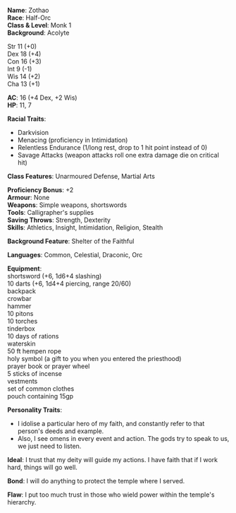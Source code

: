 **Name**: Zothao  
**Race**: Half-Orc  
**Class & Level**: Monk 1  
**Background**: Acolyte  

Str 11 (+0)  
Dex 18 (+4)  
Con 16 (+3)  
Int 9 (-1)  
Wis 14 (+2)  
Cha 13 (+1)  

**AC**: 16 (+4 Dex, +2 Wis)  
**HP**: 11, 7

**Racial Traits**:

- Darkvision
- Menacing (proficiency in Intimidation)
- Relentless Endurance (1/long rest, drop to 1 hit point instead of 0)
- Savage Attacks (weapon attacks roll one extra damage die on critical hit)

**Class Features**: Unarmoured Defense, Martial Arts

**Proficiency Bonus**: +2  
**Armour**: None  
**Weapons**: Simple weapons, shortswords  
**Tools**: Calligrapher's supplies  
**Saving Throws**: Strength, Dexterity  
**Skills**: Athletics, Insight, Intimidation, Religion, Stealth  

**Background Feature**: Shelter of the Faithful

**Languages**: Common, Celestial, Draconic, Orc

**Equipment**:  
shortsword (+6, 1d6+4 slashing)  
10 darts (+6, 1d4+4 piercing, range 20/60)  
backpack  
crowbar  
hammer  
10 pitons  
10 torches  
tinderbox  
10 days of rations  
waterskin  
50 ft hempen rope  
holy symbol (a gift to you when you entered the priesthood)  
prayer book or prayer wheel  
5 sticks of incense  
vestments  
set of common clothes  
pouch containing 15gp

**Personality Traits**:

- I idolise a particular hero of my faith, and constantly refer to that person's deeds and example.
- Also, I see omens in every event and action. The gods try to speak to us, we just need to listen.

**Ideal**: I trust that my deity will guide my actions. I have faith that if I work hard, things will go well.

**Bond**: I will do anything to protect the temple where I served.

**Flaw**: I put too much trust in those who wield power within the temple's hierarchy.
